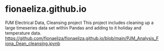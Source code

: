 # fionaeliza.github.io

PJM Electrical Data, Cleansing project
This project includes cleaning up a large timeseries data set within Pandas and adding to it holiday and temperature data.
https://github.com/fionaeliza/fionaeliza.github.io/blob/main/PJM_Analysis_Fiona_Dean_cleansing.ipynb
